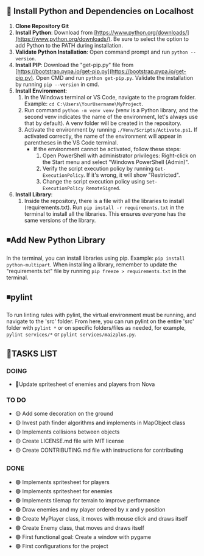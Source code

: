 ## 💾 Install Python and Dependencies on Localhost

1. **Clone Repository Git**
2. **Install Python**: Download from [https://www.python.org/downloads/](https://www.python.org/downloads/). Be sure to select the option to add Python to the PATH during installation.
3. **Validate Python Installation**: Open command prompt and run `python --version`.
4. **Install PIP**: Download the "get-pip.py" file from [https://bootstrap.pypa.io/get-pip.py](https://bootstrap.pypa.io/get-pip.py). Open CMD and run `python get-pip.py`. Validate the installation by running `pip --version` in cmd.
5. **Install Environment**:
    1. In the Windows terminal or VS Code, navigate to the program folder. Example: `cd C:\Users\YourUsername\MyProject`.
    2. Run command `python -m venv venv` (venv is a Python library, and the second venv indicates the name of the environment, let's always use that by default). A venv folder will be created in the repository.
    3. Activate the environment by running `./Venv/Scripts/Activate.ps1`. If activated correctly, the name of the environment will appear in parentheses in the VS Code terminal.
        - If the environment cannot be activated, follow these steps:
            1. Open PowerShell with administrator privileges: Right-click on the Start menu and select "Windows PowerShell (Admin)".
            2. Verify the script execution policy by running `Get-ExecutionPolicy`. If it's wrong, it will show "Restricted".
            3. Change the script execution policy using `Set-ExecutionPolicy RemoteSigned`.
6. **Install Library**:
    1. Inside the repository, there is a file with all the libraries to install (requirements.txt). Run `pip install -r requirements.txt` in the terminal to install all the libraries. This ensures everyone has the same versions of the library.

## ◾Add New Python Library
In the terminal, you can install libraries using pip. Example: `pip install python-multipart`. When installing a library, remember to update the "requirements.txt" file by running `pip freeze > requirements.txt` in the terminal.

## ◾pylint
To run linting rules with pylint, the virtual environment must be running, and navigate to the 'src' folder. From here, you can run pylint on the entire 'src' folder with `pylint *` or on specific folders/files as needed, for example, `pylint services/*` or `pylint services/maizplus.py`.



**📝TASKS LIST**
---

### DOING
- 🔵Update spritesheet of enemies and players from Nova

### TO DO
- 🟡 Add some decoration on the ground
- 🟡 Invest path finder algorithms and implements in MapObject class
- 🟡 Implements collisions between objects
- 🟡 Create LICENSE.md file with MIT license
- 🟡 Create CONTRIBUTING.md file with instructions for contributing

### DONE
- 🟢 Implements spritesheet for players
- 🟢 Implements spritesheet for enemies
- 🟢 Implements tilemap for terrain to improve performance
- 🟢 Draw enemies and my player ordered by x and y position
- 🟢 Create MyPlayer class, it moves with mouse click and draws itself
- 🟢 Create Enemy class, that moves and draws itself
- 🟢 First functional goal: Create a window with pygame
- 🟢 First configurations for the project


